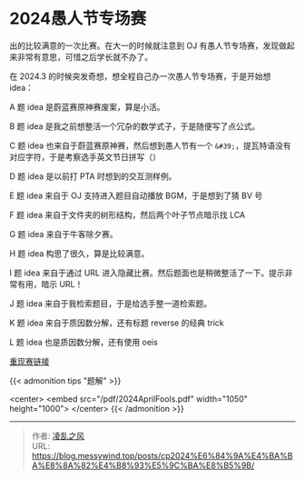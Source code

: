 # 2024愚人节专场赛

出的比较满意的一次比赛。在大一的时候就注意到 OJ 有愚人节专场赛，发现做起来非常有意思，可惜之后学长就不办了。

在 2024.3 的时候突发奇想，想全程自己办一次愚人节专场赛，于是开始想 idea：

A 题 idea 是蔚蓝赛原神赛废案，算是小活。

B 题 idea 是我之前想整活一个冗杂的数学式子，于是随便写了点公式。

C 题 idea 也来自于蔚蓝赛原神赛，然后想到愚人节有一个 `&#39;`，提瓦特语没有对应字符，于是考察选手英文节日拼写（）

D 题 idea 是以前打 PTA 时想到的交互测样例。

E 题 idea 来自于 OJ 支持进入题目自动播放 BGM，于是想到了猜 BV 号

F 题 idea 来自于文件夹的树形结构，然后两个叶子节点暗示找 LCA

G 题 idea 来自于牛客除夕赛。

H 题 idea 构思了很久，算是比较满意。

I 题 idea 来自于通过 URL 进入隐藏比赛。然后题面也是稍微整活了一下。提示非常有用，暗示 URL！

J 题 idea 来自于我检索题目，于是给选手整一道检索题。

K 题 idea 来自于质因数分解，还有标题 reverse 的经典 trick

L 题 idea 也是质因数分解，还有使用 oeis

[重现赛链接](https://acm.sdut.edu.cn/onlinejudge3/contests/4149/overview)

{{&lt; admonition tips &#34;题解&#34; &gt;}}

&lt;center&gt;
	&lt;embed src=&#34;/pdf/2024AprilFools.pdf&#34; width=&#34;1050&#34; height=&#34;1000&#34;&gt;
&lt;/center&gt;
{{&lt; /admonition &gt;}}

---

> 作者: [凌乱之风](https://github.com/messywind)  
> URL: https://blog.messywind.top/posts/cp2024%E6%84%9A%E4%BA%BA%E8%8A%82%E4%B8%93%E5%9C%BA%E8%B5%9B/  

